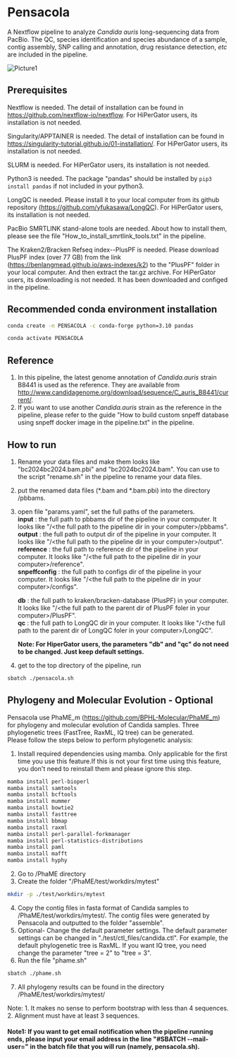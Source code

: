 # Pensacola
A Nextflow pipeline to analyze *Candida auris* long-sequencing data from PacBio. The QC, species identification and species abundance of a sample, contig assembly, SNP calling and annotation, drug resistance detection, *etc* are included in the pipeline.  

![Picture1](https://github.com/user-attachments/assets/d386f6c8-1ed7-4805-8a77-2e8ed6ac13dd)

## Prerequisites
Nextflow is needed. The detail of installation can be found in https://github.com/nextflow-io/nextflow. For HiPerGator users, its installation is not needed. 

Singularity/APPTAINER is needed. The detail of installation can be found in https://singularity-tutorial.github.io/01-installation/. For HiPerGator users, its installation is not needed.

SLURM is needed. For HiPerGator users, its installation is not needed.

Python3 is needed. The package "pandas" should be installed by ``` pip3 install pandas ``` if not included in your python3.

LongQC is needed. Please install it to your local computer from its github repository (https://github.com/yfukasawa/LongQC). For HiPerGator users, its installation is not needed.

PacBio SMRTLINK stand-alone tools are needed. About how to install them, please see the file "How_to_install_smrtlink_tools.txt" in the pipeline.

The Kraken2/Bracken Refseq index--PlusPF is needed. Please download PlusPF index (over 77 GB) from the link (https://benlangmead.github.io/aws-indexes/k2) to the "PlusPF" folder in your local computer. And then extract the tar.gz archive. For HiPerGator users, its downloading is not needed. It has been downloaded and configed in the pipeline.

## Recommended conda environment installation
   ```bash
   conda create -n PENSACOLA -c conda-forge python=3.10 pandas
   ```
   ```bash
   conda activate PENSACOLA
   ```

## Reference
1. In this pipeline, the latest genome annotation of *Candida.auris* strain B8441 is used as the reference. They are available from http://www.candidagenome.org/download/sequence/C_auris_B8441/current/.
2. If you want to use another *Candida.auris* strain as the reference in the pipeline, please refer to the guide "How to build custom snpeff database using snpeff docker image in the pipeline.txt" in the pipeline.

## How to run

1. Rename your data files and make them looks like "bc2024bc2024.bam.pbi" and "bc2024bc2024.bam". You can use to the script "rename.sh" in the pipeline to rename your data files.
2. put the renamed data files (*.bam and *.bam.pbi) into the directory /pbbams.
3. open file "params.yaml", set the full paths of the parameters.   
   **input** : the full path to pbbams dir of the pipeline in your computer. It looks like "/\<the full path to the pipeline dir in your computer\>/pbbams".    
   **output** : the full path to output dir of the pipeline in your computer. It looks like "/\<the full path to the pipeline dir in your computer\>/output".            
   **reference** : the full path to reference dir of the pipeline in your computer. It looks like "/\<the full path to the pipeline dir in your computer\>/reference".    
   **snpeffconfig** : the full path to configs dir of the pipeline in your computer. It looks like "/\<the full path to the pipeline dir in your computer\>/configs".      
          
   **db** : the full path to kraken/bracken-database (PlusPF) in your computer. It looks like "/\<the full path to the parent dir of PlusPF foler in your computer\>/PlusPF".    
   **qc** : the full path to LongQC dir in your computer. It looks like "/\<the full path to the parent dir of LongQC foler in your computer\>/LongQC".     
           
   **Note: For HiperGator users, the parameters "db" and "qc" do not need to be changed. Just keep default settings.**     

4. get to the top directory of the pipeline, run 
```bash
sbatch ./pensacola.sh
```

## Phylogeny and Molecular Evolution - Optional      
Pensacola use PhaME_m (https://github.com/BPHL-Molecular/PhaME_m) for phylogeny and molecular evolution of Candida samples. Three phylogenetic trees (FastTree, RaxML, IQ tree) can be generated.       
Please follow the steps below to perform phylogenetic analysis:       
1. Install required dependencies using mamba. Only applicable for the first time you use this feature.If this is not your first time using this feature, you don't need to reinstall them and please ignore this step.    
```bash
mamba install perl-bioperl
mamba install samtools
mamba install bcftools
mamba install mummer
mamba install bowtie2
mamba install fasttree
mamba install bbmap
mamba install raxml
mamba install perl-parallel-forkmanager
mamba install perl-statistics-distributions
mamba install paml
mamba install mafft
mamba install hyphy
```      
2. Go to /PhaME directory    
3. Create the folder "/PhaME/test/workdirs/mytest"
```bash
mkdir -p ./test/workdirs/mytest
```
4. Copy the contig files in fasta format of Candida samples to /PhaME/test/workdirs/mytest/. The contig files were generated by Pensacola and outputted to the folder "assemble".
5. Optional- Change the default parameter settings. The default parameter settings can be changed in "./test/ctl_files/candida.ctl". For example, the default phylogenetic tree is RaxML. If you want IQ tree, you need change the parameter "tree = 2" to "tree = 3".
6. Run the file "phame.sh"      
```bash
sbatch ./phame.sh
```     
7. All phylogeny results can be found in the directory /PhaME/test/workdirs/mytest/      
    
Note: 1. It makes no sense to perform bootstrap with less than 4 sequences.     
      2. Alignment must have at least 3 sequences.



#### Note1: If you want to get email notification when the pipeline running ends, please input your email address in the line "#SBATCH --mail-user=<EMAIL>" in the batch file that you will run (namely, pensacola.sh). 
